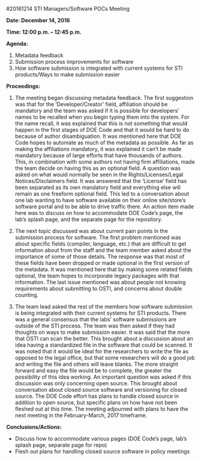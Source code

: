 #20161214 STI Managers/Software POCs Meeting

**Date: December 14, 2016**

**Time: 12:00 p.m. – 12:45 p.m.**

**Agenda:**

1.	Metadata feedback
2.	Submission process improvements for software
3.	How software submission is integrated with current systems for STI products/Ways to make submission easier

**Proceedings:**

1.	The meeting began discussing metadata feedback. The first suggestion was that for the ‘Developer/Creator’ field, affiliation should be mandatory and the team was asked if it is possible for developers’ names to be recalled when you begin typing them into the system. For the name recall, it was explained that this is not something that would happen in the first stages of DOE Code and that it would be hard to do because of author disambiguation.  It was mentioned here that DOE Code hopes to automate as much of the metadata as possible. As far as making the affiliations mandatory, it was explained it can’t be made mandatory because of large efforts that have thousands of authors. This, in combination with some authors not having firm affiliations, made the team decide on having this as an optional field. A question was asked on what would normally be seen in the Rights/Licenses/Legal Notices/Disclaimers field. It was answered that the ‘License’ field has been separated as its own mandatory field and everything else will remain as one freeform optional field. This led to a conversation about one lab wanting to have software available on their online site/store’s software portal and to be able to drive traffic there. An action item made here was to discuss on how to accommodate DOE Code’s page, the lab’s splash page, and the separate page for the repository. 

2.	The next topic discussed was about current pain points in the submission process for software. The first problem mentioned was about specific fields (compiler, language, etc.) that are difficult to get information about from the staff and the team member asked about the importance of some of those details. The response was that most of these fields have been dropped or made optional in the first version of the metadata. It was mentioned here that by making some related fields optional, the team hopes to incorporate legacy packages with that information. The last issue mentioned was about people not knowing requirements about submitting to OSTI, and concerns about double counting. 

3.	The team lead asked the rest of the members how software submission is being integrated with their current systems for STI products. There was a general consensus that the labs’ software submissions are outside of the STI process. The team was then asked if they had thoughts on ways to make submission easier. It was said that the more that OSTI can scan the better. This brought about a discussion about an idea having a standardized file in the software that could be scanned. It was noted that it would be ideal for the researchers to write the file as opposed to the legal office, but that some researchers will do a good job and writing the file and others will leave blanks. The more straight forward and easy the file would be to complete, the greater the possibility of this idea working. An important question was asked if this discussion was only concerning open source. This brought about conversation about closed source software and versioning for closed source. The DOE Code effort has plans to handle closed source in addition to open source, but specific plans on how have not been fleshed out at this time. The meeting adjourned with plans to have the next meeting in the February-March, 2017 timeframe. 

**Conclusions/Actions:**

-	Discuss how to accommodate various pages (DOE Code’s page, lab’s splash page, separate page for repo)
-	Flesh out plans for handling closed source software in policy meetings
